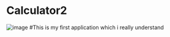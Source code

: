 # Calculator2
![image](https://github.com/asatbekk/Calculator2/assets/97579061/9e182f71-0210-4ef8-9d49-15fd530c4554)
#This is my first application which i really understand 

